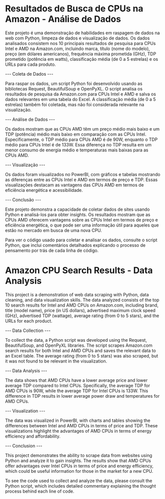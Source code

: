 # Resultados de Busca de CPUs na Amazon - Análise de Dados
Este projeto é uma demonstração de habilidades em raspagem de dados na web com Python, limpeza de dados e visualização de dados. Os dados analisados consistem nos 10 principais resultados de pesquisa para CPUs Intel e AMD na Amazon.com, incluindo marca, título (nome do modelo), preço (em dólares americanos), frequência máxima prometida (GHz), TDP prometido (potência em watts), classificação média (de 0 a 5 estrelas) e os URLs para cada produto.

--- Coleta de Dados ---

Para raspar os dados, um script Python foi desenvolvido usando as bibliotecas Request, BeautifulSoup e OpenPyXL. O script analisa os resultados de pesquisa da Amazon.com para CPUs Intel e AMD e salva os dados relevantes em uma tabela do Excel. A classificação média (de 0 a 5 estrelas) também foi coletada, mas não foi considerada relevante na visualização.

--- Análise de Dados ---

Os dados mostram que as CPUs AMD têm um preço médio mais baixo e um TDP (potência) médio mais baixo em comparação com as CPUs Intel. Especificamente, o TDP médio para CPUs AMD é de 90W, enquanto o TDP médio para CPUs Intel é de 133W. Essa diferença no TDP resulta em um menor consumo de energia médio e temperaturas mais baixas para as CPUs AMD.

--- Visualização ---

Os dados foram visualizados no PowerBI, com gráficos e tabelas mostrando as diferenças entre as CPUs Intel e AMD em termos de preço e TDP. Essas visualizações destacam as vantagens das CPUs AMD em termos de eficiência energética e acessibilidade.

--- Conclusão ---

Este projeto demonstra a capacidade de coletar dados de sites usando Python e analisá-los para obter insights. Os resultados mostram que as CPUs AMD oferecem vantagens sobre as CPUs Intel em termos de preço e eficiência energética, o que pode ser uma informação útil para aqueles que estão no mercado em busca de uma nova CPU.

Para ver o código usado para coletar e analisar os dados, consulte o script Python, que inclui comentários detalhados explicando o processo de pensamento por trás de cada linha de código.






# Amazon CPU Search Results - Data Analysis

This project is a demonstration of web data scraping with Python, data cleaning, and data visualization skills. The data analyzed consists of the top 10 search results for Intel and AMD CPUs on Amazon.com, including brand, title (model name), price (in US dollars), advertised maximum clock speed (GHz), advertised TDP (wattage), average rating (from 0 to 5 stars), and the URLs for each product.

--- Data Collection ---

To collect the data, a Python script was developed using the Request, BeautifulSoup, and OpenPyXL libraries. The script scrapes Amazon.com search results for both Intel and AMD CPUs and saves the relevant data to an Excel table. The average rating (from 0 to 5 stars) was also scraped, but it was not found to be relevant in the visualization.

--- Data Analysis ---

The data shows that AMD CPUs have a lower average price and lower average TDP compared to Intel CPUs. Specifically, the average TDP for AMD CPUs is 90W, while the average TDP for Intel CPUs is 133W. This difference in TDP results in lower average power draw and temperatures for AMD CPUs.

--- Visualization ---

The data was visualized in PowerBI, with charts and tables showing the differences between Intel and AMD CPUs in terms of price and TDP. These visualizations highlight the advantages of AMD CPUs in terms of energy efficiency and affordability.

--- Conclusion ---

This project demonstrates the ability to scrape data from websites using Python and analyze it to gain insights. The results show that AMD CPUs offer advantages over Intel CPUs in terms of price and energy efficiency, which could be useful information for those in the market for a new CPU.

To see the code used to collect and analyze the data, please consult the Python script, which includes detailed commentary explaining the thought process behind each line of code.
